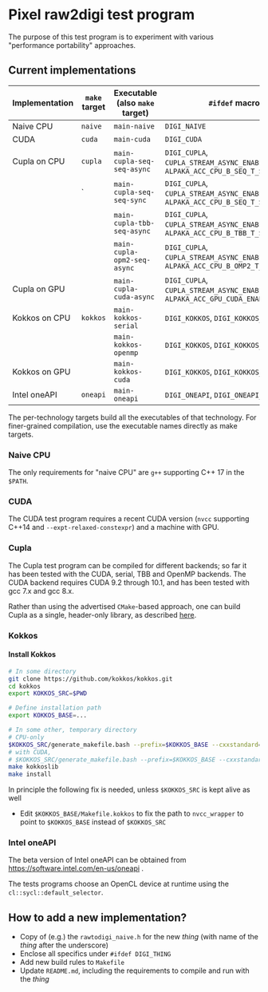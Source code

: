 # Pixel raw2digi test program

The purpose of this test program is to experiment with various
"performance portability" approaches.

## Current implementations

| Implementation | `make` target         | Executable (also `make` target) | `#ifdef` macros                                                                       |
|----------------|-----------------------|---------------------------------|---------------------------------------------------------------------------------------|
| Naive CPU      | `naive`               | `main-naive`                    | `DIGI_NAIVE`                                                                          |
| CUDA           | `cuda`                | `main-cuda`                     | `DIGI_CUDA`                                                                           |
| Cupla on CPU   | `cupla`               | `main-cupla-seq-seq-async`      | `DIGI_CUPLA`, `CUPLA_STREAM_ASYNC_ENABLED=1`, `ALPAKA_ACC_CPU_B_SEQ_T_SEQ_ENABLED`    |
|                |`                      | `main-cupla-seq-seq-sync`       | `DIGI_CUPLA`, `CUPLA_STREAM_ASYNC_ENABLED=0`, `ALPAKA_ACC_CPU_B_SEQ_T_SEQ_ENABLED`    |
|                |                       | `main-cupla-tbb-seq-async`      | `DIGI_CUPLA`, `CUPLA_STREAM_ASYNC_ENABLED=1`, `ALPAKA_ACC_CPU_B_TBB_T_SEQ_ENABLED`    |
|                |                       | `main-cupla-opm2-seq-async`     | `DIGI_CUPLA`, `CUPLA_STREAM_ASYNC_ENABLED=1`, `ALPAKA_ACC_CPU_B_OMP2_T_SEQ_ENABLED`   |
| Cupla on GPU   |                       | `main-cupla-cuda-async`         | `DIGI_CUPLA`, `CUPLA_STREAM_ASYNC_ENABLED=1`, `ALPAKA_ACC_GPU_CUDA_ENABLED`           |
| Kokkos on CPU  | `kokkos`              | `main-kokkos-serial`            | `DIGI_KOKKOS`, `DIGI_KOKKOS_SERIAL`                                                   |
|                |                       | `main-kokkos-openmp`            | `DIGI_KOKKOS`, `DIGI_KOKKOS_OPENMP`                                                   |
| Kokkos on GPU  |                       | `main-kokkos-cuda`              | `DIGI_KOKKOS`, `DIGI_KOKKOS_CUDA`                                                     |
| Intel oneAPI   | `oneapi`              | `main-oneapi`                   | `DIGI_ONEAPI`, `DIGI_ONEAPI_WORKAROUND`                                               |


The per-technology targets build all the executables of that
technology. For finer-grained compilation, use the executable names
directly as make targets.

### Naive CPU

The only requirements for "naive CPU" are `g++` supporting C++ 17 in the `$PATH`.

### CUDA

The CUDA test program requires a recent CUDA version (`nvcc`
supporting C++14 and `--expt-relaxed-constexpr`) and a machine with
GPU.

### Cupla

The Cupla test program can be compiled for different backends; so far it has been
tested with the CUDA, serial, TBB and OpenMP backends.
The CUDA backend requires CUDA 9.2 through 10.1, and has been tested with gcc 7.x
and gcc 8.x.

Rather than using the advertised `CMake`-based approach, one can build Cupla as
a single, header-only library, as described [here](AlpakaAndCupla.md).

### Kokkos

#### Install Kokkos
```bash
# In some directory
git clone https://github.com/kokkos/kokkos.git
cd kokkos
export KOKKOS_SRC=$PWD

# Define installation path
export KOKKOS_BASE=...

# In some other, temporary directory
# CPU-only
$KOKKOS_SRC/generate_makefile.bash --prefix=$KOKKOS_BASE --cxxstandard=c++17 --with-openmp --with-pthread --with-serial [--with-cuda=PATH_TO_CUDA]
# with CUDA,
# $KOKKOS_SRC/generate_makefile.bash --prefix=$KOKKOS_BASE --cxxstandard=c++14 --with-openmp --with-pthread --with-serial --with-cuda=<PATH_TO_CUDA> --arch=Pascal60 --with-cuda-options=enable_lambda
make kokkoslib
make install
```

In principle the following fix is needed, unless `$KOKKOS_SRC` is kept alive as well
* Edit `$KOKKOS_BASE/Makefile.kokkos` to fix the path to `nvcc_wrapper` to point to `$KOKKOS_BASE` instead of `$KOKKOS_SRC`

### Intel oneAPI

The beta version of Intel oneAPI can be obtained from https://software.intel.com/en-us/oneapi .

The tests programs choose an OpenCL device at runtime using the `cl::sycl::default_selector`.

## How to add a new implementation?

- Copy of (e.g.) the `rawtodigi_naive.h` for the new *thing* (with name of the *thing* after the underscore)
- Enclose all specifics under `#ifdef DIGI_THING`
- Add new build rules to `Makefile`
- Update `README.md`, including the requirements to compile and run with the *thing*
